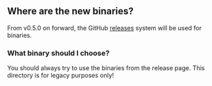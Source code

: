 ## Where are the new binaries?

From v0.5.0 on forward, the GitHub [releases](https://github.com/Aircoookie/WLED/releases) system will be used for binaries.

### What binary should I choose?

You should always try to use the binaries from the release page. This directory is for legacy purposes only!